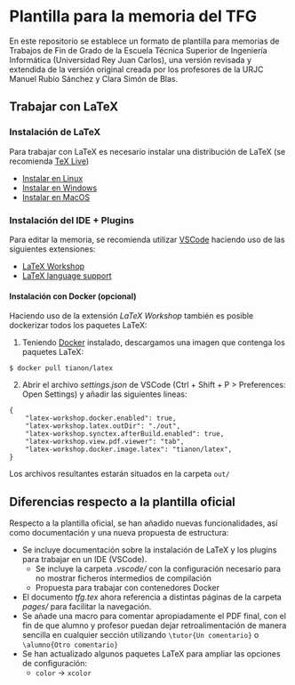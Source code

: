 # Plantilla para la memoria del TFG

En este repositorio se establece un formato de plantilla para memorias de Trabajos de Fin de Grado de la Escuela Técnica Superior de Ingeniería Informática (Universidad Rey Juan Carlos), una versión revisada y extendida de la versión original creada por los profesores de la URJC Manuel Rubio Sánchez y Clara Simón de Blas.

## Trabajar con LaTeX

### Instalación de LaTeX

Para trabajar con LaTeX es necesario instalar una distribución de LaTeX (se recomienda [TeX Live](https://www.tug.org/texlive/))

* [Instalar en Linux](https://www.tug.org/texlive/quickinstall.html)
* [Instalar en Windows](https://www.tug.org/texlive/windows.html)
* [Instalar en MacOS](https://www.tug.org/mactex/)

### Instalación del IDE + Plugins

Para editar la memoria, se recomienda utilizar [VSCode](https://code.visualstudio.com/) haciendo uso de las siguientes extensiones: 

* [LaTeX Workshop](https://marketplace.visualstudio.com/items?itemName=James-Yu.latex-workshop)
* [LaTeX language support](https://marketplace.visualstudio.com/items?itemName=torn4dom4n.latex-support)

#### Instalación con Docker (opcional)

Haciendo uso de la extensión _LaTeX Workshop_ también es posible dockerizar todos los paquetes LaTeX:

1. Teniendo [Docker](https://www.docker.com/) instalado, descargamos una imagen que contenga los paquetes LaTeX:

```
$ docker pull tianon/latex
```

2. Abrir el archivo _settings.json_ de VSCode (Ctrl + Shift + P > Preferences: Open Settings) y añadir las siguientes lineas:

```
{
    "latex-workshop.docker.enabled": true,
    "latex-workshop.latex.outDir": "./out",
    "latex-workshop.synctex.afterBuild.enabled": true,
    "latex-workshop.view.pdf.viewer": "tab",
    "latex-workshop.docker.image.latex": "tianon/latex",
}
```

Los archivos resultantes estarán situados en la carpeta `out/`

## Diferencias respecto a la plantilla oficial

Respecto a la plantilla oficial, se han añadido nuevas funcionalidades, así como documentación y una nueva propuesta de estructura:

* Se incluye documentación sobre la instalación de LaTeX y los plugins para trabajar en un IDE (VSCode).
  * Se incluye la carpeta _.vscode/_ con la configuración necesario para no mostrar ficheros intermedios de compilación
  * Propuesta para trabajar con contenedores Docker
* El documento _tfg.tex_ ahora referencia a distintas páginas de la carpeta _pages/_ para facilitar la navegación.
* Se añade una macro para comentar apropiadamente el PDF final, con el fin de que alumno y profesor puedan dejar retroalimentación de manera sencilla en cualquier sección utilizando `\tutor{Un comentario}` o `\alumno{Otro comentario}`
* Se han actualizado algunos paquetes LaTeX para ampliar las opciones de configuración:
  * `color` -> `xcolor`